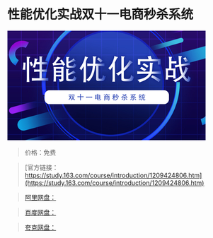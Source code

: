 # 性能优化实战双十一电商秒杀系统

![img](../../../assets/study163/free/f2729d32f0b9423d9583c267efd78aa6.jpg)

> 价格：免费

> [官方链接：https://study.163.com/course/introduction/1209424806.htm](https://study.163.com/course/introduction/1209424806.htm)

> [阿里网盘：]()

> [百度网盘：]()

> [夸克网盘：]()
